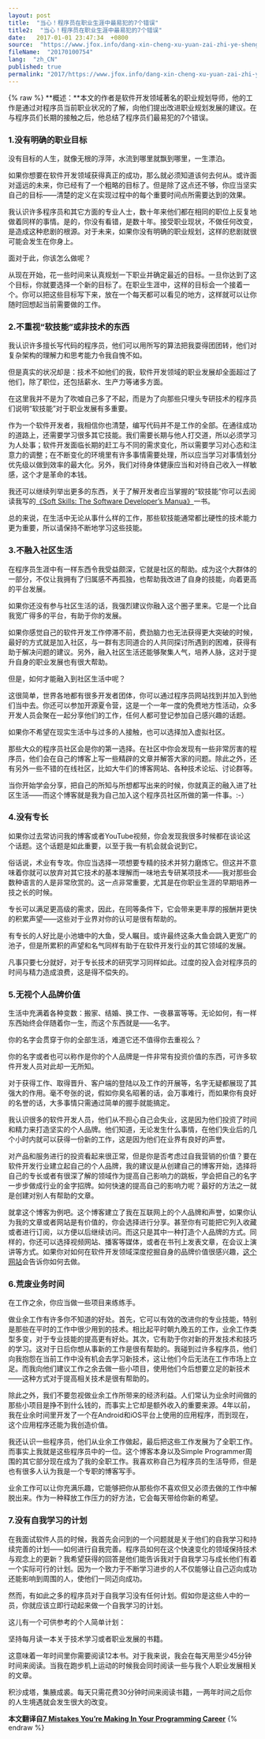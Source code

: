 ```yaml
---
layout: post
title:  "当心！程序员在职业生涯中最易犯的7个错误"
title2:  "当心！程序员在职业生涯中最易犯的7个错误"
date:   2017-01-01 23:47:34  +0800
source:  "https://www.jfox.info/dang-xin-cheng-xu-yuan-zai-zhi-ye-sheng-ya-zhong-zui-yi-fan-de-7-ge-cuo-wu.html"
fileName:  "20170100754"
lang:  "zh_CN"
published: true
permalink: "2017/https://www.jfox.info/dang-xin-cheng-xu-yuan-zai-zhi-ye-sheng-ya-zhong-zui-yi-fan-de-7-ge-cuo-wu.html"
---
```

{% raw %}
**概述：**本文的作者是软件开发领域著名的职业规划导师，他的工作是通过对程序员当前职业状况的了解，向他们提出改进职业规划发展的建议。在与程序员们长期的接触之后，他总结了程序员们最易犯的7个错误。

### **1.没有明确的职业目标**

没有目标的人生，就像无根的浮萍，水流到哪里就飘到哪里，一生漂泊。

如果你想要在软件开发领域获得真正的成功，那么就必须知道该何去何从。或许面对遥远的未来，你已经有了一个粗略的目标了。但是除了这点还不够，你应当坚实自己的目标——清楚的定义在实现过程中的每个重要时间点所需要达到的效果。

我认识许多程序员和其它方面的专业人士，数十年来他们都在相同的职位上反复地做着同样的事情。是的，你没有看错，是数十年。接受职业现状，不做任何改变，是造成这种悲剧的根源。对于未来，如果你没有明确的职业规划，这样的悲剧就很可能会发生在你身上。

面对于此，你该怎么做呢？

从现在开始，花一些时间来认真规划一下职业并确定最近的目标。一旦你达到了这个目标，你就要选择一个新的目标了。在职业生涯中，这样的目标会一个接着一个。你可以把这些目标写下来，放在一个每天都可以看见的地方，这样就可以让你随时回想起当前需要做的工作。

### **2.不重视“软技能”或非技术的东西**

我认识许多擅长写代码的程序员，他们可以用所写的算法把我耍得团团转，他们对复杂架构的理解力和思考能力令我自愧不如。

但是真实的状况却是：技术不如他们的我，软件开发领域的职业发展却全面超过了他们，除了职位，还包括薪水、生产力等诸多方面。

在这里我并不是为了吹嘘自己多了不起，而是为了向那些只埋头专研技术的程序员们说明“软技能”对于职业发展有多重要。

作为一个软件开发者，我相信你也清楚，编写代码并不是工作的全部。在通往成功的道路上，还需要学习很多其它技能。我们需要长期与他人打交道，所以必须学习为人处事；软件开发面临长期的赶工与不同的需求变化，所以需要学习对心态和注意力的调整；在不断变化的环境里有许多事情需要处理，所以应当学习对事情划分优先级以做到效率的最大化。另外，我们对待身体健康应当和对待自己收入一样敏感，这个才是革命的本钱。

我还可以继续列举出更多的东西，关于了解开发者应当掌握的“软技能”你可以去阅读我写的[《Soft Skills: The Software Developer’s Manua》](/url.php?_src=&amp;isencode=1&amp;content=dGltZT0xNDMyMzU0OTE3OTI5JnVybD1odHRwJTNBJTJGJTJGc2ltcGxlcHJvZ3JhbW1lci5jb20lMkZzb2Z0c2tpbGxz)一书。

总的来说，在生活中无论从事什么样的工作，那些软技能通常都比硬性的技术能力更为重要，所以请保持不断地学习这些技能。

### **3.不融入社区生活**

在程序员生涯中有一样东西令我受益颇深，它就是社区的帮助。成为这个大群体的一部分，不仅让我拥有了归属感不再孤独，也帮助我改进了自身的技能，向着更高的平台发展。

如果你还没有参与社区生活的话，我强烈建议你融入这个圈子里来。它是一个比自我宽广得多的平台，有助于你的发展。

如果你感觉自己的软件开发工作停滞不前，费劲脑力也无法获得更大突破的时候，最好的方式就是加入社区，与一群有志同道合的人共同探讨所遇到的困难，获得有助于解决问题的建议。另外，融入社区生活还能够聚集人气，培养人脉，这对于提升自身的职业发展也有很大帮助。

但是，如何才能融入到社区生活中呢？

这很简单，世界各地都有很多开发者团体，你可以通过程序员网站找到并加入到他们当中去。你还可以参加开源夏令营，这是一个一年一度的免费地方性活动，众多开发人员会聚在一起分享他们的工作，任何人都可登记参加自己感兴趣的话题。

如果你不希望在现实生活中与过多的人接触，也可以选择加入虚拟社区。

那些大众的程序员社区会是你的第一选择。在社区中你会发现有一些非常厉害的程序员，他们会在自己的博客上写一些精辟的文章并解答大家的问题。除此之外，还有另外一些不错的在线社区，比如大牛们的博客网站、各种技术论坛、讨论群等。

当你开始学会分享，把自己的所知与所想都写出来的时候，你就真正的融入进了社区生活——而这个博客就是我为自己加入这个程序员社区所做的第一件事。:-）

### **4.没有专长**

如果你过去常访问我的博客或者YouTube视频，你会发现我很多时候都在谈论这个话题。这个话题是如此重要，以至于我一有机会就会说到它。

俗话说，术业有专攻。你应当选择一项想要专精的技术并努力磨炼它。但这并不意味着你就可以放弃对其它技术的基本理解而一味地去专研某项技术——我对那些会数种语言的人是非常欣赏的。这一点非常重要，尤其是在你职业生涯的早期培养一技之长的时候。

专长可以满足更高级的需求，因此，在同等条件下，它会带来更丰厚的报酬并更快的积累声望——这些对于业界对你的认可是很有帮助的。

有专长的人好比是小池塘中的大鱼，受人瞩目。或许最终这条大鱼会跳入更宽广的池子，但是所累积的声望和名气同样有助于在软件开发行业的其它领域的发展。

凡事只要七分就好，对于专长技术的研究学习同样如此。过度的投入会对程序员的时间与精力造成浪费，这是得不偿失的。

### **5.无视个人品牌价值**

生活中充满着各种变数：搬家、结婚、换工作、一夜暴富等等。无论如何，有一样东西始终会伴随着你一生，而这个东西就是——名字。

你的名字会贯穿于你的全部生活，难道它还不值得你去重视么？

你的名字或者也可以称作是你的个人品牌是一件非常有投资价值的东西，可许多软件开发人员对此却一无所知。

对于获得工作、取得晋升、客户端的登陆以及工作的开展等，名字无疑都展现了其强大的作用。毫不夸张的说，假如你臭名昭著的话，会万事难行，而如果你有良好的名誉的话，大多事情只需通过简单的握手就能搞定。

我认识很多的软件开发人员，他们从不担心自己会失业，这是因为他们投资了时间和精力来打造坚实的个人品牌。他们知道，无论发生什么事情，在他们失业后的几个小时内就可以获得一份新的工作，这是因为他们在业界有良好的声誉。

对产品和服务进行的投资看起来很正常，但是你是否考虑过自我营销的价值？要在软件开发行业建立起自己的个人品牌，我的建议是从创建自己的博客开始，选择将自己的专长或者有很深了解的领域作为提高自己影响力的跳板，学会把自己的名字一步步做成行业的金字招牌。如何快速的提高自己的影响力呢？最好的方法之一就是创建对别人有帮助的文章。

就拿这个博客为例吧。这个博客建立了我在互联网上的个人品牌和声誉，如果你认为我的文章或者网站是有价值的，你会选择进行分享。甚至你有可能把它列入收藏或者进行订阅，以方便以后继续访问。而这只是其中一种打造个人品牌的方式。同样的，你还可以选择视频网站、播客等媒体，或者在书刊上发表文章，在会议上演讲等方式。如果你对如何在软件开发领域深度挖掘自身的品牌价值很感兴趣，[这个网站](/url.php?_src=&amp;isencode=1&amp;content=dGltZT0xNDMyMzU0OTE3OTMwJnVybD1odHRwJTNBJTJGJTJGZGV2Y2FyZWVyYm9vc3QuY29tJTJGJTNGX2dhJTNEMS45MzIxODkwNi42MTQ4ODQ3MS4xNDMyMDg3MzAx)会告诉你如何去做。

### **6.荒废业务时间**

在工作之余，你应当做一些项目来练练手。

做业余工作有许多你不知道的好处。首先，它可以有效的改进你的专业技能，特别是那些在平时的工作中很少用到的技术。相比起平时朝九晚五的工作，业余工作类型多变，对于专业技能的提高更有好处。其次，它有助于你对新的开发技术和技巧的学习。这对于日后你想从事新的工作是很有帮助的。我碰到过许多程序员，他们向我抱怨在当前工作中没有机会去学习新技术，这让他们今后无法在工作市场上立足。而我向他们建议工作之余去做一些小项目，使用他们今后想要立足的新技术——这种方式对于提高相关技术是很有帮助的。

除此之外，我们不要忽视做业余工作所带来的经济利益。人们常认为业余时间做的那些小项目是挣不到什么钱的，而事实上它却是额外收入的重要来源。4年以前，我在业余时间里开发了一个在Android和iOS平台上使用的应用程序，而到现在，这个应用程序还能为我创造价值。

我还认识一些程序员，他们从业余工作做起，最后把这些工作发展为了全职工作。而事实上我就是这些程序员中的一位。这个博客本身以及Simple Programmer周围的其它部分现在成为了我的全职工作。我喜欢称自己为程序员的生活导师，但是也有很多人认为我是一个专职的博客写手。

业余工作可以让你充满乐趣，它能够把你从那些你不喜欢但又必须去做的工作中解脱出来。作为一种释放工作压力的好方法，它会每天带给你新的希望。

### **7.没有自我学习的计划**

在我面试软件人员的时候，我首先会问到的一个问题就是关于他们的自我学习和持续完善的计划——如何进行自我完善。程序员如何在这个快速变化的领域保持技术与观念上的更新？我希望获得的回答是他们能告诉我对于自我学习与成长他们有着一个实际可行的计划。因为一个致力于不断学习进步的人不仅能够让自己迈向成功还能影响到周围的人，使他们一同迈向成功。

然而，有如此之多的程序员对于自我学习没有任何计划。假如你是这些人中的一员，你就应该立即行动起来做一个自我学习的计划。

这儿有一个可供参考的个人简单计划：

坚持每月读一本关于技术学习或者职业发展的书籍。

这意味着一年时间里你需要阅读12本书。对于我来说，我会在每天用至少45分钟时间来阅读。当我在跑步机上运动的时候我会同时阅读一些与我个人职业发展相关的文章。

积沙成塔，集腋成裘。每天只需花费30分钟时间来阅读书籍，一两年时间之后你的人生境遇就会发生很大的改变。

**本文翻译自[7 Mistakes You’re Making In Your Programming Career](/url.php?_src=&amp;isencode=1&amp;content=dGltZT0xNDMyMzU0OTE3OTMwJnVybD1odHRwJTNBJTJGJTJGc2ltcGxlcHJvZ3JhbW1lci5jb20lMkYyMDE1JTJGMDUlMkYxOCUyRjctbWlzdGFrZXMteW91cmUtbWFraW5nLWluLXlvdXItcHJvZ3JhbW1pbmctY2FyZWVyJTJG)**
{% endraw %}
